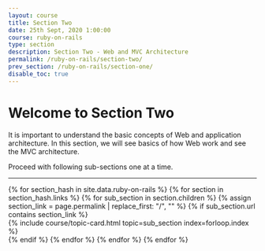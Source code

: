 ```yaml
---
layout: course
title: Section Two
date: 25th Sept, 2020 1:00:00
course: ruby-on-rails
type: section
description: Section Two - Web and MVC Architecture
permalink: /ruby-on-rails/section-two/
prev_section: /ruby-on-rails/section-one/
disable_toc: true
---
```


# Welcome to Section Two

It is important to understand the basic concepts of Web and application architecture. In this section, we will see basics of how Web work and see the MVC architecture.

Proceed with following sub-sections one at a time.

<div class="section-index">
  <hr class="panel-line">

  <div class="container-fluid">
    <div class="row">
    {% for section_hash in site.data.ruby-on-rails %}
      {% for section in section_hash.links %}
        {% for sub_section in section.children %}
          {% assign section_link = page.permalink | replace_first: "/", "" %}
          {% if sub_section.url contains section_link %}
            <div class="col-md-6">
              {% include course/topic-card.html
                          topic=sub_section index=forloop.index %}
            </div>
          {% endif %}
        {% endfor %}
      {% endfor %}
    {% endfor %}
    </div>
  </div>
</div>
